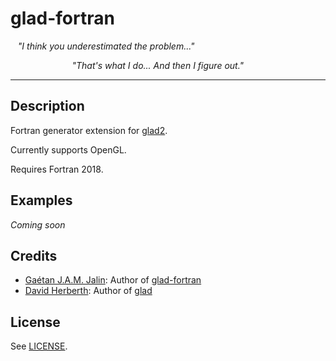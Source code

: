 # glad-fortran

&nbsp;&nbsp; *"I think you underestimated the problem..."*

&nbsp;&nbsp;&nbsp;&nbsp;&nbsp;&nbsp;&nbsp;&nbsp;&nbsp;&nbsp;&nbsp;&nbsp;&nbsp;&nbsp;&nbsp;&nbsp;&nbsp;&nbsp;&nbsp;&nbsp;&nbsp;&nbsp;&nbsp;&nbsp; *"That's what I do... And then I figure out."*

---

## Description

Fortran generator extension for [glad2](https://github.com/Dav1dde/glad).

Currently supports OpenGL.

Requires Fortran 2018.

## Examples

*Coming soon*

## Credits

- [Gaétan J.A.M. Jalin](https://github.com/AarnoldGad): Author of [glad-fortran](https://github.com/AarnoldGad/glad-fortran)
- [David Herberth](https://github.com/Dav1dde): Author of [glad](https://github.com/Dav1dde/glad)

## License

See [LICENSE](/LICENSE).

